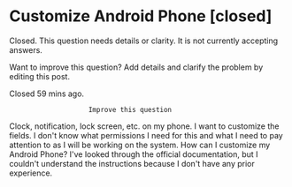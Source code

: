 
# Customize Android Phone [closed]







Closed. This question needs details or clarity. It is not currently accepting answers.
                        
                    










Want to improve this question? Add details and clarify the problem by editing this post.


Closed 59 mins ago.







                        Improve this question
                    



Clock, notification, lock screen, etc. on my phone. I want to customize the fields. I don't know what permissions I need for this and what I need to pay attention to as I will be working on the system. How can I customize my Android Phone?
I've looked through the official documentation, but I couldn't understand the instructions because I don't have any prior experience.

        